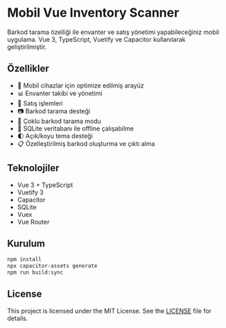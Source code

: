 # Mobil Vue Inventory Scanner

Barkod tarama özelliği ile envanter ve satış yönetimi yapabileceğiniz mobil uygulama. Vue 3, TypeScript, Vuetify ve Capacitor kullanılarak geliştirilmiştir.

## Özellikler

- 📱 Mobil cihazlar için optimize edilmiş arayüz
- 📊 Envanter takibi ve yönetimi
- 🛒 Satış işlemleri
- 📷 Barkod tarama desteği
- 🔄 Çoklu barkod tarama modu
- 💾 SQLite veritabanı ile offline çalışabilme
- 🌓 Açık/koyu tema desteği
- 📋 Özelleştirilmiş barkod oluşturma ve çıktı alma

## Teknolojiler

- Vue 3 + TypeScript
- Vuetify 3
- Capacitor
- SQLite
- Vuex
- Vue Router

## Kurulum

```bash
npm install
npx capacitor-assets generate
npm run build:sync
```

## License

This project is licensed under the MIT License. See the [LICENSE](./LICENSE) file for details.

